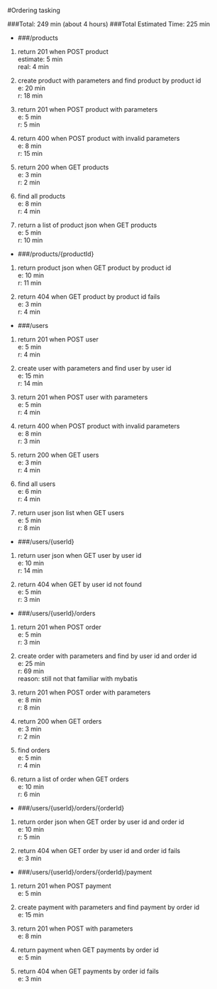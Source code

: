 #Ordering tasking

###Total: 249 min (about 4 hours)
###Total Estimated Time: 225 min


* ###/products

1. return 201 when POST product  
 estimate: 5 min  
 real: 4 min

2. create product with parameters and find product by product id  
 e: 20 min  
 r: 18 min
  
  
3. return 201 when POST product with parameters  
 e: 5 min  
 r: 5 min
  
4. return 400 when POST product with invalid parameters  
 e: 8 min  
 r: 15 min
  
5. return 200 when GET products  
 e: 3 min  
 r: 2 min
  

6. find all products  
 e: 8 min  
 r: 4 min
  
7. return a list of product json when GET products  
 e: 5 min  
 r: 10 min

* ###/products/{productId}

1. return product json when GET product by product id  
 e: 10 min  
 r: 11 min
    
  
2. return 404 when GET product by product id fails  
 e: 3 min  
 r: 4 min
  
  
 

* ###/users

1. return 201 when POST user  
 e: 5 min  
 r: 4 min
  
 
2. create user with parameters and find user by user id  
 e: 15 min  
 r: 14 min
  
  
3. return 201 when POST user with parameters  
 e: 5 min  
 r: 4 min
  
4. return 400 when POST product with invalid parameters  
 e: 8 min  
 r: 3 min  
 
5. return 200 when GET users  
 e: 3 min  
 r: 4 min  
  
6. find all users  
 e: 6 min  
 r: 4 min
  
7. return user json list when GET users  
 e: 5 min  
 r: 8 min
  
  
 

* ###/users/{userId}

1. return user json when GET user by user id  
e: 10 min  
r: 14 min
 
2. return 404 when GET by user id not found  
 e: 5 min  
 r: 3 min
  
* ###/users/{userId}/orders

1. return 201 when POST order  
 e: 5 min  
 r: 3 min

2. create order with parameters and find by user id and order id  
 e: 25 min  
 r: 69 min  
 reason: still not that familiar with mybatis
    
   
    
3. return 201 when POST order with parameters  
 e: 8 min  
 r: 8 min
    
   
4. return 200 when GET orders  
 e: 3 min  
 r: 2 min
  
  
 
5. find orders  
 e: 5 min  
 r: 4 min
  
  

6. return a list of order when GET orders  
 e: 10 min  
 r: 6 min
  
    
 

* ###/users/{userId}/orders/{orderId}

1. return order json when GET order by user id and order id  
 e: 10 min  
 r: 5 min
  

2. return 404 when GET order by user id and order id fails  
 e: 3 min  
  
  
 
* ###/users/{userId}/orders/{orderId}/payment

1. return 201 when POST payment  
 e: 5 min  
  
  
 
2. create payment with parameters and find payment by order id  
 e: 15 min  
  
  

3. return 201 when POST with parameters  
 e: 8 min  
  
  

4. return payment when GET payments by order id   
 e: 5 min  
  
  
 
5. return 404 when GET payments by  order id fails  
 e: 3 min  
  
  
